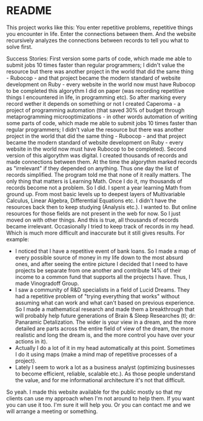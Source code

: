 # README

This project works like this:
You enter repetitive problems, repetitive things you encounter in life.
Enter the connections between them.
And the website recursively analyzes the connections between records to tell you what to solve first.

Success Stories:
First version some parts of code, which made me able to submit jobs 10 times faster than regular programmers; I didn't value the resource but there was another project in the world that did the same thing - Rubocop - and that project became the modern standard of website development on Ruby - every website in the world now must have Rubocop to be completed this algorythm I did on paper (was recording repetitive things I encountered in life, in programming etc). So after marking every record wether it depends on something or not I created Caperoma - a project of programming automation (that saved 30% of budget through metaprogramming microoptimizations - in other words automation of writing some parts of code, which made me able to submit jobs 10 times faster than regular programmers; I didn't value the resource but there was another project in the world that did the same thing - Rubocop - and that project became the modern standard of website development on Ruby - every website in the world now must have Rubocop to be completed).
Second version of this algorythm was digital. I created thousands of records and made connections between them. At the time the algorythm marked records as "irrelevant" if they depended on anything. Thus one day the list of records simplified. The program told me that none of it really matters. The only thing that matters is Learning Math. Once I do it, my thousands of records become not a problem. So I did. I spent a year learning Math from ground up. From most basic levels up to deepest layers of Multivariable Calculus, Linear Algebra, Differential Equations etc. I didn't have the resources back then to keep studying (Analysis etc.). I wanted to. But online resources for those fields are not present in the web for now. So I just moved on with other things. And this is true, all thousands of records became irrelevant.
Occasionally I tried to keep track of records in my head. Which is much more difficult and inaccurate but it still gives results. For example:
- I noticed that I have a repetitive event of bank loans. So I made a map of every possible source of money in my life down to the most absurd ones, and after seeing the entire picture I decided that I need to have projects be separate from one another and contribute 14% of their income to a common fund that supports all the projects I have. Thus, I made Vinogradoff Group.
- I saw a community of R&D specialists in a field of Lucid Dreams. They had a repetitive problem of "trying everything that works" without assuming what can work and what can't based on previous experience. So I made a mathematical research and made them a breakthrough that will probably help future generations of Brain & Sleep Researches (tl; dr: Panaramic Detalization. The wider is your view in a dream, and the more detailed are parts across the entire field of view of the dream, the more realistic and long the dream is, and the more control you have over your actions in it).
- Actually I do a lot of it in my head automatically at this point. Sometimes I do it using maps (make a mind map of repetitive processes of a project).
- Lately I seem to work a lot as a business analyst (optimizing businesses to become efficient, reliable, scalable etc.). As those people understand the value, and for me informational architecture it's not that difficult.

So yeah.
I made this website available for the public mostly so that my clients can use my approach when I'm not around to help them.
If you want you can use it too. I'm sure it will help you. Or you can contact me and we will arrange a meeting or something.


